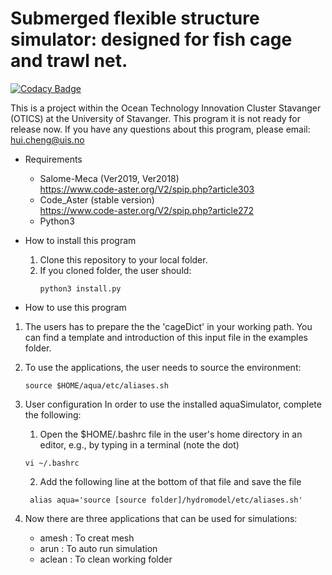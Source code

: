 # Submerged flexible structure simulator: designed for fish cage and trawl net. 

[![Codacy Badge](https://api.codacy.com/project/badge/Grade/19931a0cd13143c29c7b26795031bc1f)](https://www.codacy.com/manual/hui-aqua/hydromodel?utm_source=github.com&amp;utm_medium=referral&amp;utm_content=hui-aqua/hydromodel&amp;utm_campaign=Badge_Grade)

This is a project within the Ocean Technology Innovation Cluster Stavanger (OTICS) at the University of Stavanger. 
This program it is not ready for release now.
If you have any questions about this program, please email: hui.cheng@uis.no
* Requirements
    * Salome-Meca (Ver2019, Ver2018)  
    https://www.code-aster.org/V2/spip.php?article303
    * Code_Aster (stable version)  
    https://www.code-aster.org/V2/spip.php?article272
    * Python3
     
* How to install this program
    1. Clone this repository to your local folder. 
    2. If you cloned folder, the user should:
        ```
        python3 install.py
        ```
 * How to use this program   
1. The users has to prepare the the 'cageDict' in your working path. 
 You can find a template and introduction of this input file in the examples folder.
        
2. To use the applications, the user needs to source the environment:
   ```
   source $HOME/aqua/etc/aliases.sh 
   ```
3. User configuration
In order to use the installed aquaSimulator, complete the following:
    1. Open the $HOME/.bashrc file in the user's home directory in an editor, e.g., by typing in a terminal (note the dot)
    ```
   vi ~/.bashrc 
   ```
   2. Add the following line at the bottom of that file and save the file
   ```
    alias aqua='source [source folder]/hydromodel/etc/aliases.sh'
   ```

4. Now there are three applications that can be used for simulations:
    - amesh : To creat mesh
    - arun : To auto run simulation
    - aclean : To clean working folder 
